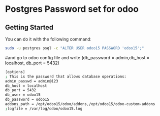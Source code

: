 # Postgres Password set for odoo

## Getting Started

You can do it with the following command:

```sh
sudo -u postgres psql -c "ALTER USER odoo15 PASSWORD 'odoo15';"
```
#and go to odoo config file and write (db_password = admin,db_host = localhost,
db_port = 5432)
```sh
[options]
; This is the password that allows database operations:
admin_passwd = admin@123
db_host = localhost
db_port = 5432 
db_user = odoo15
db_password = odoo15
addons_path = /opt/odoo15/odoo/addons,/opt/odoo15/odoo-custom-addons
;logfile = /var/log/odoo/odoo15.log
```

